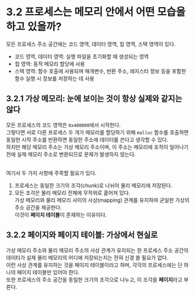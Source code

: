 # 3.2 프로세스는 메모리 안에서 어떤 모습을 하고 있을까?

모든 프로세스 주소 공간에는 코드 영역, 데이터 영역, 힙 영역, 스택 영역이 있다.
- 코드 영역, 데이터 영역: 실행 파일을 초기화할 때 생성되는 영역
- 힙 영역: 동적 메모리 할당에 사용
- 스택 영역: 함수 호출에 사용되며 매개변수, 반환 주소, 레지스터 정보 등을 포함한 함수 실행 시 정보를 저장하는 데 사용

## 3.2.1 가상 메모리: 눈에 보이는 것이 항상 실제와 같지는 않다

모든 프로세스의 코드 영역은 `0x400000`에서 시작한다.<br>
그렇다면 서로 다른 프로세스 두 개가 메모리를 할당하기 위해 `malloc` 함수를 호출하면 동일한 시작 주소를 반환하면 동일한 주소에 데이터를 쓴다고 생각할 수 있다.<br>
하지만 해당 메모리 주소는 가상 메모리 주소이며, 이 주소는 메모리에 조작이 일어나기 전에 실제 메모리 주소로 변환되므로 문제가 발생하지 않는다.<br><br>

여기서 두 가지 사항에 주목할 필요가 있다.
1. 프로세스는 동일한 크기의 조각(chunk)로 나뉘어 물리 메모리에 저장된다.
2. 모든 조각은 물리 메모리 전체에 무작위로 흩어져 있다.<br>
가상 메모리와 물리 메모리 사이의 사상(mapping) 관계를 유지하여 균일한 가상의 주소 공간을 제공한다.<br>
이것이 **페이지 테이블**이 존재하는 이유이다.<br>

## 3.2.2 페이지와 페이지 테이블: 가상에서 현실로

가상 메모리 주소와 물리 메모리 주소의 사상 관계가 유지되는 한 프로세스 주소 공간의 데이터가 실제 물리 메모리의 어디에 저장되는지는 전혀 신경 쓸 필요가 없다.<br>
이런 사상 관계를 유지하는 것을 페이지 테이블이라고 하며, 각각의 프로세스에는 단 하나의 페이지 테이블만 있어야 한다.<br>
또한 프로세스의 주소 공간을 동일한 크기의 조각으로 나누고, 이 조각을 **페이지**라고 부른다.<br>